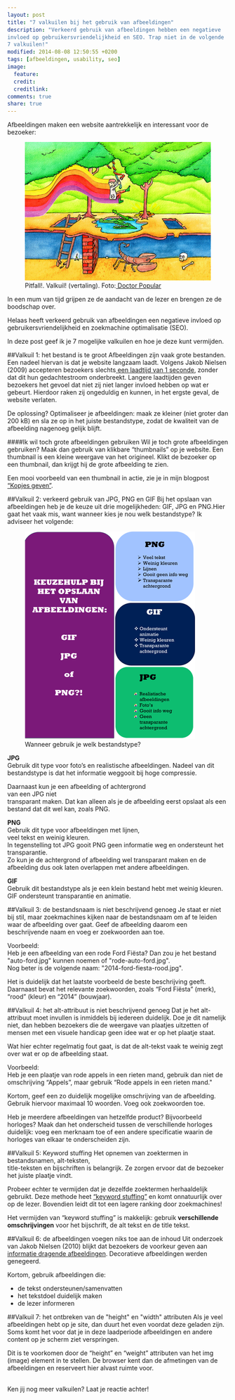 ```yaml
---
layout: post
title: "7 valkuilen bij het gebruik van afbeeldingen"
description: "Verkeerd gebruik van afbeeldingen hebben een negatieve
invloed op gebruikersvriendelijkheid en SEO. Trap niet in de volgende
7 valkuilen!"
modified: 2014-08-08 12:50:55 +0200
tags: [afbeeldingen, usability, seo]
image:
  feature: 
  credit: 
  creditlink: 
comments: true
share: true
---
```


Afbeeldingen maken een website aantrekkelijk en interessant voor de bezoeker:

<figure class="floatright">
  <img src="/images/valkuil.png"  alt="Man hangt boven de krokodillen
  aan een liaan">
  <figcaption>Pitfall!. Valkuil! (vertaling). Foto:<a class="text" href="http://bit.ly/X6qaUX"> Doctor Popular</a></figcaption>
</figure>
In een mum van tijd grijpen ze de aandacht van de lezer en brengen ze de boodschap over. 

Helaas heeft verkeerd gebruik van afbeeldingen een negatieve invloed
op gebruikersvriendelijkheid en zoekmachine optimalisatie (SEO).

In deze post geef ik je 7 mogelijke valkuilen en hoe je deze kunt vermijden.


##Valkuil 1: het bestand is te groot
Afbeeldingen zijn vaak grote bestanden. Een nadeel hiervan is dat je website langzaam laadt. 
Volgens Jakob Nielsen (2009) accepteren bezoekers slechts<a class="text"
href="http://www.nngroup.com/articles/powers-of-10-time-scales-in-ux/">
een laadtijd van 1 seconde</a>, zonder dat dit hun gedachtestroom
onderbreekt. Langere laadtijden geven bezoekers het gevoel dat niet zij niet langer invloed hebben op wat er gebeurt. Hierdoor raken zij ongeduldig en kunnen, in het ergste geval, de website verlaten.

De oplossing? Optimaliseer je afbeeldingen: maak ze kleiner (niet groter dan 200 kB) en sla ze op in het juiste bestandstype, zodat de kwaliteit van de afbeelding nagenoeg gelijk blijft.

####Ik wil toch grote afbeeldingen gebruiken
Wil je toch grote afbeeldingen gebruiken? Maak dan gebruik van klikbare “thumbnails” op je website. Een thumbnail is een kleine weergave van het origineel. Klikt de bezoeker op een thumbnail, dan krijgt hij de grote afbeelding te zien. 

Een mooi voorbeeld van een thumbnail in actie, zie je in mijn blogpost
<a class="text" href="http://theknowsyferret.github.io/kopjes-geven/"> “Kopjes
geven”</a>.


##Valkuil 2: verkeerd gebruik van JPG, PNG en GIF
Bij het opslaan van afbeeldingen heb je de keuze uit drie
mogelijkheden: GIF, JPG en PNG.Hier gaat het vaak mis, want wanneer
kies je nou welk bestandstype? Ik adviseer het volgende:

<figure class="floatright">
  <img src="/images/keuzehulp-afbeeldingen-bestandstype.png"
  alt="Keuzehulp bij het opslaan van afbeeldingen">
  <figcaption>Wanneer gebruik je welk bestandstype?</figcaption>
</figure>

**JPG**  
Gebruik dit type voor foto’s en realistische afbeeldingen. Nadeel van
dit bestandstype is dat het informatie weggooit bij hoge compressie.


Daarnaast kun je een afbeelding of achtergrond  
van een JPG niet  
transparant maken. Dat kan alleen als je de afbeelding eerst opslaat als een bestand dat dit wel kan, zoals PNG.

**PNG**  
Gebruik dit type voor afbeeldingen met lijnen,  
veel tekst en weinig
kleuren.  
In tegenstelling tot JPG gooit PNG geen informatie weg en
ondersteunt het transparantie.  
Zo kun je de achtergrond of afbeelding
wel transparant maken en de afbeelding dus ook laten overlappen met
andere afbeeldingen.

**GIF**  
Gebruik dit bestandstype als je een klein bestand hebt met weinig
kleuren. GIF ondersteunt transparantie en animatie. 


##Valkuil 3: de bestandsnaam is niet beschrijvend genoeg
Je staat er niet bij stil, maar zoekmachines kijken naar de bestandsnaam om af te leiden waar de afbeelding over gaat. Geef de afbeelding daarom een beschrijvende naam en voeg er zoekwoorden aan toe.

Voorbeeld:  
Heb je een afbeelding van een rode Ford Fiësta? Dan zou je het bestand "auto-ford.jpg" kunnen noemen of "rode-auto-ford.jpg".<br>
Nog beter is de volgende naam: "2014-ford-fiesta-rood.jpg". 

Het is duidelijk dat het laatste voorbeeld de beste beschrijving
geeft. Daarnaast bevat het relevante zoekwoorden, zoals “Ford Fiësta”
(merk), “rood” (kleur) en “2014” (bouwjaar).


##Valkuil 4: het alt-attribuut is niet beschrijvend genoeg
Dat je het alt-attribuut moet invullen is inmiddels bij iedereen duidelijk. Doe je dit namelijk niet, dan hebben bezoekers die de weergave van plaatjes uitzetten of mensen met een visuele handicap geen idee wat er op het plaatje staat. 

Wat hier echter regelmatig fout gaat, is dat de alt-tekst vaak
te weinig zegt over wat er op de afbeelding staat.

Voorbeeld:  
Heb je een plaatje van rode appels in een rieten mand, gebruik dan
niet de omschrijving “Appels”, maar gebruik “Rode appels in een rieten
mand."

Kortom, geef een zo duidelijk mogelijke omschrijving van de
afbeelding. Gebruik hiervoor maximaal 10 woorden. Voeg ook zoekwoorden
toe.

Heb je meerdere afbeeldingen van hetzelfde product? Bijvoorbeeld
horloges? Maak dan het onderscheid tussen de verschillende horloges
duidelijk: voeg een merknaam toe of een andere specificatie waarin de
horloges van elkaar te onderscheiden zijn.


##Valkuil 5: Keyword stuffing
Het opnemen van zoektermen in bestandsnamen, alt-teksten,  
title-teksten en bijschriften is belangrijk. Ze zorgen ervoor dat de bezoeker het juiste plaatje vindt.

Probeer echter te vermijden dat je dezelfde zoektermen herhaaldelijk
gebruikt. Deze methode heet <a class="text"
href="http://www.wordstream.com/blog/ws/2012/03/21/dangers-of-keyword-stuffing">“keyword
stuffing”</a> en komt onnatuurlijk over op de lezer. Bovendien leidt dit tot een lagere ranking door zoekmachines!

Het vermijden van “keyword stuffing” is makkelijk: gebruik
**verschillende omschrijvingen** voor het bijschrift, de alt tekst en
de title tekst.


##Valkuil 6: de afbeeldingen voegen niks toe aan de inhoud
Uit onderzoek van Jakob Nielsen (2010) blijkt dat bezoekers de
voorkeur geven aan <a class="text" href="http://www.nngroup.com/articles/photos-as-web-content/">informatie dragende afbeeldingen<a/>. Decoratieve afbeeldingen werden genegeerd.

Kortom, gebruik afbeeldingen die:
<ul>
<li>de tekst ondersteunen/samenvatten</li>
<li>het tekstdoel duidelijk maken</li>
<li>de lezer informeren</li>
</ul>


##Valkuil 7: het ontbreken van de "height" en "width" attributen
Als je veel afbeeldingen hebt op je site, dan duurt het even voordat deze geladen zijn. Soms komt het voor dat je in deze laadperiode afbeeldingen en andere content op je scherm ziet verspringen.

Dit is te voorkomen door de “height” en “weight” attributen van het
img (image) element in te stellen. De browser kent dan de afmetingen
van de afbeeldingen en reserveert hier alvast ruimte voor. 

<br>
Ken jij nog meer valkuilen? Laat je reactie achter!




